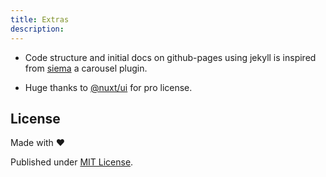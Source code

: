 ```yaml
---
title: Extras
description:
---
```



- Code structure and initial docs on github-pages using jekyll is inspired from [siema](https://pawelgrzybek.github.io/siema/) a carousel plugin.

- Huge thanks to [@nuxt/ui](https://ui.nuxt.com/) for pro license.


## License

Made with ❤️

Published under [MIT License](../../LICENCE).